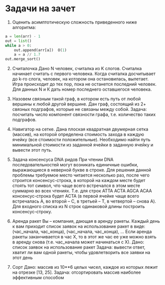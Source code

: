 # Задачи на зачет

1.	Оценить асимптотическую сложность приведенного ниже алгоритма:
```python
a = len(arr) - 1
out = list()
while a > 0:
    out.append(arr[a])  O(1)
    a = a // 1.7
out.merge_sort()
```

2.	Считалочка
Дано N человек, считалка из K слогов. Считалка начинает считать с первого человека. Когда считалка досчитывает до k-го слога, человек, на котором она остановилась, вылетает. Игра происходит до тех пор, пока не останется последний человек. Для данных N и К дать номер последнего оставшегося человека.

3.	Назовем связным такой граф, в котором есть путь от любой вершины к любой другой вершине.
Дан граф, состоящий из 2+ связных подграфов, которые не связаны между собой.
Задача: посчитать число компонент связности графа, т.е. количество таких подграфов.

4.	Навигатор на сетке.
Дана плоская квадратная двумерная сетка (массив), на которой определена стоимость захода в каждую ячейку (все стоимости положительные). Необходимо найти путь минимальной стоимости из заданной ячейки в заданную ячейку и вывести этот путь.

5.	Задача консенсуса DNA ридов
При чтении DNA последовательностей могут возникать единичные ошибки, выражающиеся в неверной букве в строке. Для решения данной проблемы требуемое место читается несколько раз, после чего строится консенсус-строка, в которой на каждом месте будет стоять тот символ, что чаще всего встречался в этом месте суммарно во всех чтениях. Т.е. для строк 
ATTA
ACTA
AGCA
ACAA
консенсус-строка будет ACTA (в первой ячейке чаще всего встречалась A, во второй – C, в третьей – Т, в четвертой – снова А).
Для входного списка из N строк одинаковой длины построить консенсус-строку.

6.	Аренда ракет
Вы – компания, дающая в аренду ракеты. Каждый день к вам приходит список заявок на использование ракет в виде: (час_начала, час_конца), (час_начала, час_конца), ...
Если аренда ракеты заканчивается в час X, то в этот же час ее уже можно взять в аренду снова (т.е. час_начала может начинаться с Х).
Дано: список заявок на использование ракет
Задача: вывести ответ, хватит ли вам одной ракеты, чтобы удовлетворить все заявки на этот день
 
7.	Сорт
Дано: массив из 10**6 целых чисел, каждое из которых лежит на отрезке [13, 25].
Задача: отсортировать массив наиболее эффективным способом

